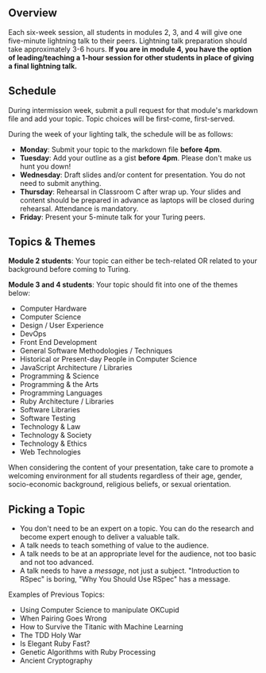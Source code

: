 ## Overview

Each six-week session, all students in modules 2, 3, and 4 will give one five-minute lightning talk to their peers. Lightning talk preparation should take approximately 3-6 hours. **If you are in module 4, you have the option of leading/teaching a 1-hour session for other students in place of giving a final lightning talk.**

## Schedule

During intermission week, submit a pull request for that module's markdown file and add your topic. Topic choices will be first-come, first-served. 

During the week of your lighting talk, the schedule will be as follows:

* **Monday**: Submit your topic to the markdown file  **before 4pm**. 
* **Tuesday**: Add your outline as a gist **before 4pm**. Please don't make us hunt you down!
* **Wednesday**: Draft slides and/or content for presentation. You do not need to submit anything.
* **Thursday**: Rehearsal in Classroom C after wrap up. Your slides and content should be prepared in advance as laptops will be closed during rehearsal. Attendance is mandatory.
* **Friday**: Present your 5-minute talk for your Turing peers. 

## Topics & Themes

**Module 2 students**: Your topic can either be tech-related OR related to your background before coming to Turing.

**Module 3 and 4 students**: Your topic should fit into one of the themes below:

* Computer Hardware
* Computer Science
* Design / User Experience
* DevOps
* Front End Development
* General Software Methodologies / Techniques
* Historical or Present-day People in Computer Science
* JavaScript Architecture / Libraries
* Programming & Science
* Programming & the Arts
* Programming Languages
* Ruby Architecture / Libraries
* Software Libraries
* Software Testing
* Technology & Law
* Technology & Society
* Technology & Ethics
* Web Technologies

When considering the content of your presentation, take care to promote a welcoming environment for all students regardless of their age, gender, socio-economic background, religious beliefs, or sexual orientation. 

## Picking a Topic

* You don't need to be an expert on a topic. You can do the research and become expert enough to deliver a valuable talk.
* A talk needs to teach something of value to the audience.
* A talk needs to be at an appropriate level for the audience, not too basic and not too advanced.
* A talk needs to have a *message*, not just a subject. "Introduction to RSpec" is boring, "Why You Should Use RSpec" has a message.

Examples of Previous Topics: 

* Using Computer Science to manipulate OKCupid
* When Pairing Goes Wrong
* How to Survive the Titanic with Machine Learning
* The TDD Holy War
* Is Elegant Ruby Fast?
* Genetic Algorithms with Ruby Processing
* Ancient Cryptography

